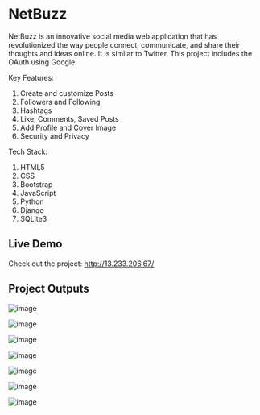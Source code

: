 # NetBuzz

NetBuzz is an innovative social media web application that has revolutionized the way people connect, communicate, and share their thoughts and ideas online. It is similar to Twitter. This project includes the OAuth using Google.

Key Features: 
1. Create and customize Posts
2. Followers and Following
3. Hashtags
4. Like, Comments, Saved Posts
5. Add Profile and Cover Image
6. Security and Privacy

Tech Stack:
1. HTML5
2. CSS
3. Bootstrap
4. JavaScript
5. Python
6. Django
7. SQLite3

## Live Demo
Check out the project: http://13.233.206.67/

## Project Outputs

![image](https://github.com/pranavambadkar/NetBuzz/assets/125912673/31946bdf-f06e-4f6b-94f8-9b3d5e7217b9)

![image](https://github.com/pranavambadkar/NetBuzz/assets/125912673/9ccbb651-f146-46e4-88b9-288efe225781)

![image](https://github.com/pranavambadkar/NetBuzz/assets/125912673/98492fcb-7301-4f4f-b064-bcdf718a1d0c)

![image](https://github.com/pranavambadkar/NetBuzz/assets/125912673/218caf81-12d2-4c73-993a-0c2830681217)

![image](https://github.com/pranavambadkar/NetBuzz/assets/125912673/65390744-503a-4c4e-8ad4-79def1c6884b)

![image](https://github.com/pranavambadkar/NetBuzz/assets/125912673/56af2a5e-62e1-494a-8efe-0014d8695e77)

![image](https://github.com/pranavambadkar/NetBuzz/assets/125912673/a3d5c39c-e2d5-4119-b96e-22fba34d1b2a)

